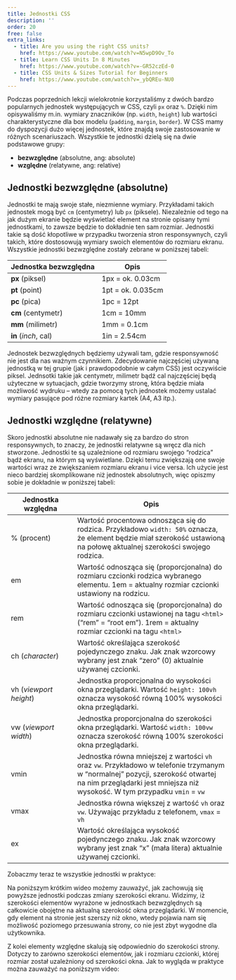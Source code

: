 ```yaml
---
title: Jednostki CSS
description: ''
order: 20
free: false
extra_links:
  - title: Are you using the right CSS units?
    href: https://www.youtube.com/watch?v=N5wpD9Ov_To
  - title: Learn CSS Units In 8 Minutes
    href: https://www.youtube.com/watch?v=-GR52czEd-0
  - title: CSS Units & Sizes Tutorial for Beginners
    href: https://www.youtube.com/watch?v=_ybQREu-NU0
---
```


<script>
	import Codepen from "$lib/components/ui/Codepen.svelte";
	import Vimeo from "$lib/components/ui/Vimeo.svelte";
</script>

Podczas poprzednich lekcji wielokrotnie korzystaliśmy z dwóch bardzo popularnych jednostek występujących w CSS, czyli `px` oraz `%`. Dzięki nim opisywaliśmy m.in. wymiary znaczników (np. `width`, `height`) lub wartości charakterystyczne dla box modelu (`padding`, `margin`, `border`). W CSS mamy do dyspozycji dużo więcej jednostek, które znajdą swoje zastosowanie w różnych scenariuszach. Wszystkie te jednostki dzielą się na dwie podstawowe grupy:

- **bezwzględne** (absolutne, ang: absolute)
- **względne** (relatywne, ang: relative)

## Jednostki bezwzględne (absolutne)

Jednostki te mają swoje stałe, niezmienne wymiary. Przykładami takich jednostek mogą być `cm` (centymetry) lub `px` (piksele). Niezależnie od tego na jak dużym ekranie będzie wyświetlać element na stronie opisany tymi jednostkami, to zawsze będzie to dokładnie ten sam rozmiar. Jednostki takie są dość kłopotliwe w przypadku tworzenia stron responsywnych, czyli takich, które dostosowują wymiary swoich elementów do rozmiaru ekranu. Wszystkie jednostki bezwzględne zostały zebrane w poniższej tabeli:

<table>
  <thead>
    <tr>
      <th>Jednostka bezwzględna</th>
      <th>Opis</th>
    </tr>
  </thead>
  <tbody>
    <tr>
      <td><strong>px</strong> (piksel)</td>
      <td>1px = ok. 0.03cm</td>
    </tr>
    <tr>
      <td><strong>pt</strong> (point)</td>
      <td>1pt = ok. 0.035cm</td>
    </tr>
    <tr>
      <td><strong>pc </strong>(pica)</td>
      <td>1pc = 12pt</td>
    </tr>
    <tr>
      <td><strong>cm</strong> (centymetr)</td>
      <td>1cm = 10mm</td>
    </tr>
    <tr>
      <td><strong>mm</strong> (milimetr)</td>
      <td>1mm = 0.1cm</td>
    </tr>
    <tr>
      <td><strong>in</strong> (<em>inch</em>, cal)</td>
      <td>1in = 2.54cm</td>
    </tr>
  </tbody>
</table>

Jednostek bezwzględnych będziemy używali tam, gdzie responsywność nie jest dla nas ważnym czynnikiem. Zdecydowanie najczęściej używaną jednostką w tej grupie (jak i prawdopodobnie w całym CSS) jest oczywiście piksel. Jednsotki takie jak centymetr, milimetr bądź cal najczęściej będą użyteczne w sytuacjach, gdzie tworzymy stronę, która będzie miała możliwość wydruku – wtedy za pomocą tych jednostek możemy ustalać wymiary pasujące pod różne rozmiary kartek (A4, A3 itp.).

## Jednostki względne (relatywne)

Skoro jednostki absolutne nie nadawały się za bardzo do stron responsywnych, to znaczy, że jednostki relatywne są wręcz dla nich stworzone. Jednostki te są uzależnione od rozmiaru swojego “rodzica” bądź ekranu, na którym są wyświetlane. Dzięki temu zwiększają one swoje wartości wraz ze zwiększaniem rozmiaru ekranu i vice versa. Ich użycie jest nieco bardziej skomplikowane niż jednostek absolutnych, więc opiszmy sobie je dokładnie w poniższej tabeli:

<table>
  <thead>
    <tr>
      <th  style="width: 30%"><strong>Jednostka względna</strong></th>
      <th>Opis</th>
    </tr>
  </thead>
  <tbody>
    <tr>
      <td>% (procent)</td>
      <td>
        Wartość procentowa odnosząca się do rodzica. Przykładowo
        <code>width: 50%</code> oznacza, że element będzie miał szerokość
        ustawioną na połowę aktualnej szerokości swojego rodzica.
      </td>
    </tr>
    <tr>
      <td>em</td>
      <td>
        Wartość odnosząca się (proporcjonalna) do rozmiaru czcionki rodzica
        wybranego elementu. 1em = aktualny rozmiar czcionki ustawiony na
        rodzicu.
      </td>
    </tr>
    <tr>
      <td>rem</td>
      <td>
        Wartość odnosząca się (proporcjonalna) do rozmiaru czcionki ustawionej
        na tagu <code>&lt;html&gt;</code> (“rem” = “root em”). 1rem = aktualny
        rozmiar czcionki na tagu <code>&lt;html&gt;</code>
      </td>
    </tr>
    <tr>
      <td>ch (<em>character</em>)</td>
      <td>
        Wartość określająca szerokość pojedynczego znaku. Jak znak wzorcowy
        wybrany jest znak “zero” (0) aktualnie używanej czcionki.
      </td>
    </tr>
    <tr>
      <td>vh (<em>viewport height</em>)</td>
      <td>
        Jednostka proporcjonalna do wysokości okna przeglądarki. Wartość
        <code>height: 100vh</code> oznacza wysokość równą 100% wysokości okna
        przeglądarki.
      </td>
    </tr>
    <tr>
      <td>vw (<em>viewport width</em>)</td>
      <td>
        Jednostka proporcjonalna do szerokości okna przeglądarki. Wartość
        <code>width: 100vw</code> oznacza szerokość równą 100% szerokości okna
        przeglądarki.
      </td>
    </tr>
    <tr>
      <td>vmin</td>
      <td>
        Jednostka równa mniejszej z wartości <code>vh</code> oraz
        <code>vw</code>. Przykładowo w telefonie trzymanym w “normalnej”
        pozycji, szerokość otwartej na nim przeglądarki jest mniejsza niż
        wysokość. W tym przypadku <code>vmin</code> = <code>vw</code>
      </td>
    </tr>
    <tr>
      <td>vmax</td>
      <td>
        Jednostka równa większej z wartość <code>vh</code> oraz <code>vw</code>.
        Używając przykładu z telefonem, <code>vmax</code> = <code>vh</code>
      </td>
    </tr>
    <tr>
      <td>ex</td>
      <td>
        Wartość określająca wysokość pojedynczego znaku. Jak znak wzorcowy
        wybrany jest znak “x” (mała litera) aktualnie używanej czcionki.
      </td>
    </tr>
  </tbody>
</table>

Zobaczmy teraz te wszystkie jednostki w praktyce:

<Codepen id="OJrajrZ" />

Na poniższym krótkim wideo możemy zauważyć, jak zachowują się powyższe jednostki podczas zmiany szerokości ekranu. Widzimy, iż szerokości elementów wyrażone w jednostkach bezwzględnych są całkowicie obojętne na aktualną szerokość okna przeglądarki. W momencie, gdy element na stronie jest szerszy niż okno, wtedy pojawia nam się możliwość poziomego przesuwania strony, co nie jest zbyt wygodne dla użytkownika.

Z kolei elementy względne skalują się odpowiednio do szerokości strony. Dotyczy to zarówno szerokości elementów, jak i rozmiaru czcionki, której rozmiar został uzależniony od szerokości okna. Jak to wygląda w praktyce można zauważyć na poniższym video:

<Vimeo id="871710075" h="" />
